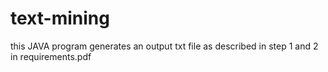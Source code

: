 # text-mining

this JAVA program generates an output txt file as described in step 1 and 2 in requirements.pdf
